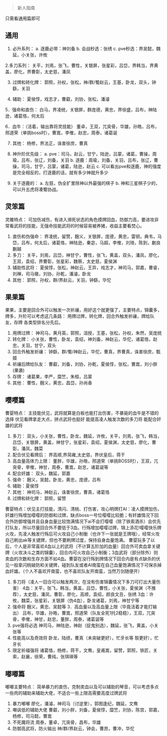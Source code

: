 



> 新人指南

只需看通用篇即可



## 通用

1. 必升系列：
a. 逐鹿必带：神刘备
b. 会战秒选：张绣
c. pve秒选：界吴懿，魏延，小关张，许攸

2.多刀系列：
关平，刘焉，张飞，曹性，关银屏，张星彩，吕岱，界韩当，界黄盖，廖化，界曹彰，太史慈，潘凤

3. 过牌和转化牌：
郭照，孙权，张松，神/群/蜀赵云，王基，卧龙，双头，钟繇，关羽

4. 辅助：
夏侯惇，戏志才，曹叡，刘协，张松，潘濬

5．强命和直伤：
白马，界凌统，关银屏，群庞德，黄忠，界徐盛，吕布，神陆逊，诸葛恪，何太后

6．血牛：（活着，输出靠将灵技能）
董卓，王双，兀突骨，华雄，孙皓，吕布，邢道荣（单挑boss时），曹嵩，李傕，赵忠，周泰，诸葛诞

7. 其他：
杨修，界法正，诛害徐庶，曹真

8. 神升阶优先级：
a. pve：司马，赵云，甘宁，陆逊，吕蒙，诸葛，曹操，周瑜，吕布，张辽，刘备，关羽
b. 逐鹿：周瑜，刘备，关羽，吕布，张辽，曹操，司马，甘宁，吕蒙，诸葛，陆逊，赵云
c. 可以看出pve和逐鹿，神的强度是完全相反的，打逐鹿的话，就有多少神就升多少

9. 关于逐鹿的：
a. 左慈，伪全扩里除神以外最强的棋子
b. 神和三星棋子少的，可以升五虎将凑蜀协战。





## 灵笨篇

灵雎特点：
可加伤减伤，有进入濒死状态的角色摸牌回血，防御力高，要进攻非常看武将的技能，无强命技能武将的时候容易被养猪，收益主要看焚心。
1. 直伤和伪强命：
界凌统，留赞，麹义，关银屏，庞德，黄忠，雷铜，典韦，马岱，吕布，何太后，诸葛恪，神陆逊，秦宓，马超，李傕，刘琦，陈到，蒯良蒯越
2. 多刀：
关平，刘焉，吕岱，神甘宁，曹性，张飞，黄盖，双头，潘凤，廖化，王双，袁绍，界曹彰，张星彩，魏蔡，太史慈，夏侯渊
3. 辅助性武将：
夏侯惇，张松，神赵云，王异，戏志才，神司马，郭嘉，曹睿，刘禅，司马徽，刘协，孙乾，潘濬，卧龙
4. 其他：
郭照，孙权，群/界赵云，关羽，钟繇，华佗





## 果果篇

果果，主要是回合外可以触发一次祈禳，用好这个就更强了，主要特点，锦囊多，牌多，升阶可以考虑这几条路：
用牌过牌，转化牌，回合外触发祈禳，牌给队友，存牌
各类型排名分先后。
1. 用牌过牌：
神司马，黄月英，郭照，沮授，王基，张松，孙权，朱然，吴庞统
2. 转化牌：
小关张，曹性，卧龙，袁绍，神刘备，神赵云，华佗，诸葛恪，赵忠，关羽，甘宁，双头
3. 回合外触发祈禳：
钟繇，群/蜀/神赵云，华佗，曹真，界曹真，诛害徐庶，甄姬
4. 祈禳后牌给队友：
曹叡，刘备，刘协，孙乾，夏侯惇，张松，曹嵩，刘小胖(果袭)
5. 存牌：
诸葛果，李严，糜竺，朱桓，吕蒙
6. 其他：
曹性，麹义，黄忠，昌岱，孙尚香







## 嘤嘤篇

曹婴特点：
主技能伏见，武将就算是白板也能打出伤害，不暴毙的血牛是不错的选择
伏见看牌拿走大点，拼点武将也挺好
能提高凌人触发次数的多刀将
能配合奸雄的武将
1. 多刀：
双头，小关张，曹性，卧龙，魏延，许攸，关平，刘焉，张飞，韩当，吕岱，关银屏，黄盖，神甘宁，张星彩，袁绍，夏侯渊，太史慈，廖化，曹彰，潘凤，魏菜
2. 配合伏见看牌后：
界高顺,界简雍,太史慈，界伏皇后，蒋干
3. 高血量高体力上限：
董胖，华雄，孙皓，邢道荣（单挑BOSS时），王双，兀突骨，李傕，神甘，周泰，曹嵩，赵忠，诸葛诞等
4. 配合奸雄：
双头，魏延，郭嘉
5. 强命：
麹义，吴懿，卧龙，黄忠，庞德，吕布
6. 辅助：夏侯惇
7. 其他：
神司马，神赵云，诛害徐庶，曹真，诸葛恪
8. 过牌和转化牌：
郭照，留赞

曹婴特点：伏见主打技能，清闪、清桃、打伤害，攻心明牌打AI：凌人摸牌加伤，奸雄行殇增加嘤嘤的防御和过牌，缺点boss一号位嘤嘤比较脆；有奸雄情况下回合外防御增强并且自身血量比较饱满情况下ai不会打嘤嘤（除了铁索酒杀）会优先打队友，所以尽量回合外不要低于3血。行殇增加嘤嘤过牌，锦上添花!嘤嘤快乐牌火攻，先凌人触发行殇后可火攻自己小制衡（也许下一张就是王牌哦），经常火攻自己刷出ak等关键牌，但也不要刷牌过度，保持自身血量饱满。
曹婴玩多了以后，个人是非常喜欢4血以上的武将（不计算五阶加的血量）回合外可卖血拿关键牌（火攻决斗之类的锦囊），回合内可火攻自己小制衡；3血武将（部分除外）则卖血的次数和生存方面不如4血。曹婴在没行殇到牌情况下回合内是有点缺杀的伏见一般拿闪桃破防和关键牌，碰到队友或者AI南蛮在自己血量饱满情况下可保杀掉血奸雄。（个人不喜欢开南蛮，也不喜欢队友开南蛮，当然万剑随便开）
1. 多刀将（凌人一回合可以触发两次，在没有伤害锦囊情况下多刀可打出大量伤害）
4血：关平，张飞，韩当，黄盖，吕岱，曹性，小关张，夏侯渊（不推荐），太史慈，潘凤，曹彰，廖化，高顺，袁绍，颜良文丑，张绣
3血：许攸，魏菜，张星彩，关银屏（伪4血），卧龙诸葛，刘焉，神甘宁等
2. 强命将
麹义，黄忠、吴懿等
3．高血量以及高血量上限（毕竟活着才能打输出）
吕布，华雄，孙皓，曹嵩，邢道荣（队友全死1托2稳稳），王双，兀突骨，李傕，神甘，赵忠，董胖，周泰，诸葛诞等
4. pve强将必选
神司马，神陆逊，神赵（捉鬼别选），魏延，张飞，黄盖，小关张等
5. 性能高以及奇效将
卧龙，陆绩，曹真（未突破更好），忙牙长等
彀更好），忙牙长
6. 限定祈福强将
诸葛恪，杨修，蒋干，文鸯，皇甫嵩，留赞，郭照，铁匠，关索，赵襄，徐荣，曹纯，张琪瑛等



## 嘟嘟篇

嘟嘟主要特点：
简单暴力的直伤，克制卖血以及可以辅助的琴音，可以考虑多点一些肉的辅助来辅助大佬，不适合一些上限高需要高度过牌武将
1. 暴力嘟嘟
廖化，潘濬，神司马（讨逆里），郭图逢纪，魏延，文鸯
2. 嘲讽低的辅助大佬
曹叡，刘小胖，刘备，夏侯惇，糜竺，刘协，陈宫，郭嘉，杨修，司马懿，曹嵩
3. 不死魔将流
周泰，董卓，兀突骨，昌布，华雄
4. 防御高武将，防火输出
神/群/界赵云，钟会，曹昂，曹冲，华佗